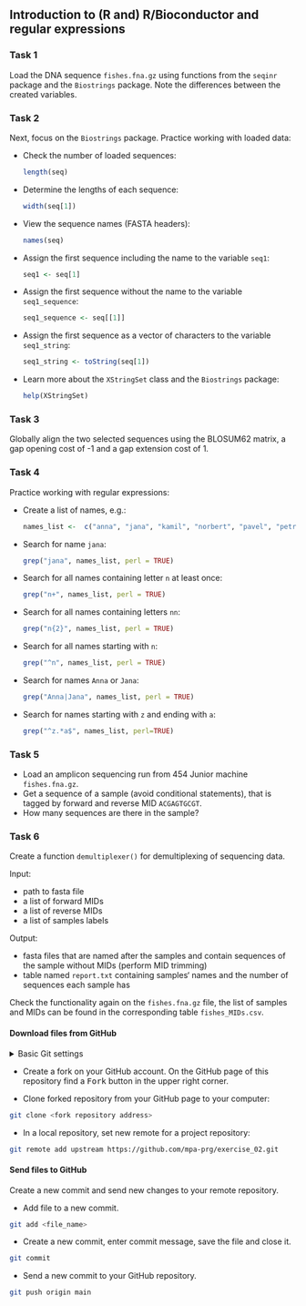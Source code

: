 ## Introduction to (R and) R/Bioconductor and regular expressions

### Task 1
Load the DNA sequence `fishes.fna.gz` using functions from the `seqinr` package and the `Biostrings` package. 
Note the differences between the created variables.

### Task 2
Next, focus on the `Biostrings` package. Practice working with loaded data:
 * Check the number of loaded sequences:
    ```R
    length(seq)
    ```
 * Determine the lengths of each sequence:
    ```R
    width(seq[1])
    ```
 * View the sequence names (FASTA headers):
    ```R
    names(seq)
    ````
 * Assign the first sequence including the name to the variable `seq1`:
    ```R
    seq1 <- seq[1]
    ```
 * Assign the first sequence without the name to the variable `seq1_sequence`:
    ```R
    seq1_sequence <- seq[[1]]
    ```
 * Assign the first sequence as a vector of characters to the variable `seq1_string`:
    ```R
    seq1_string <- toString(seq[1])
    ```
 * Learn more about the `XStringSet` class and the `Biostrings` package:
    ```R
    help(XStringSet)
    ```

### Task 3
Globally align the two selected sequences using the BLOSUM62 matrix, a gap opening cost of -1 and a gap extension cost of 1.


### Task 4
Practice working with regular expressions:
 * Create a list of names, e.g.:
    ```R
    names_list <-  c("anna", "jana", "kamil", "norbert", "pavel", "petr", "stanislav", "zuzana")
    ```
 * Search for name `jana`:
    ```R
    grep("jana", names_list, perl = TRUE)
    ```
 * Search for all names containing letter `n` at least once:
    ```R
    grep("n+", names_list, perl = TRUE)
    ```
 * Search for all names containing letters `nn`:
    ```R
    grep("n{2}", names_list, perl = TRUE)
    ```
 * Search for all names starting with `n`:
    ```R
    grep("^n", names_list, perl = TRUE)
    ```
 * Search for names `Anna` or `Jana`:
    ```R
    grep("Anna|Jana", names_list, perl = TRUE)
    ```
 * Search for names starting with `z` and ending with `a`:
    ```R
    grep("^z.*a$", names_list, perl=TRUE)
    ```

### Task 5
* Load an amplicon sequencing run from 454 Junior machine `fishes.fna.gz`.
* Get a sequence of a sample (avoid conditional statements), that is tagged by forward and reverse MID `ACGAGTGCGT`. 
* How many sequences are there in the sample?

### Task 6
Create a function `demultiplexer()` for demultiplexing of sequencing data.

Input:
* path to fasta file
* a list of forward MIDs
* a list of reverse MIDs
* a list of samples labels

Output:
* fasta files that are named after the samples and contain sequences of the sample without MIDs (perform MID trimming)
* table named `report.txt` containing samples‘ names and  the number of sequences each sample has

Check the functionality again on the `fishes.fna.gz` file, the list of samples and MIDs can be found in the corresponding table `fishes_MIDs.csv`.


#### Download files from GitHub
<details>
<summary>Basic Git settings</summary>

> * Configure the Git editor
> ```bash
> git config --global core.editor notepad
> ```
> * Configure your name and email address
> ```bash
> git config --global user.name "Zuzana Nova"
> git config --global user.email z.nova@vut.cz
> ```
> * Check current settings
> ```bash
> git config --global --list
> ```
>
</details>

* Create a fork on your GitHub account. 
  On the GitHub page of this repository find a <kbd>Fork</kbd> button in the upper right corner.
  
* Clone forked repository from your GitHub page to your computer:
```bash
git clone <fork repository address>
```
* In a local repository, set new remote for a project repository:
```bash
git remote add upstream https://github.com/mpa-prg/exercise_02.git
```

#### Send files to GitHub
Create a new commit and send new changes to your remote repository.
* Add file to a new commit.
```bash
git add <file_name>
```
* Create a new commit, enter commit message, save the file and close it.
```bash
git commit
```
* Send a new commit to your GitHub repository.
```bash
git push origin main
```

